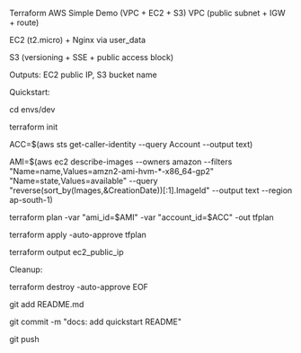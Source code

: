 


Terraform AWS Simple Demo (VPC + EC2 + S3)
VPC (public subnet + IGW + route)

EC2 (t2.micro) + Nginx via user_data

S3 (versioning + SSE + public access block)

Outputs: EC2 public IP, S3 bucket name

Quickstart:

cd envs/dev

terraform init

ACC=$(aws sts get-caller-identity --query Account --output text)

AMI=$(aws ec2 describe-images --owners amazon --filters "Name=name,Values=amzn2-ami-hvm-*-x86_64-gp2" "Name=state,Values=available" --query "reverse(sort_by(Images,&CreationDate))[:1].ImageId" --output text --region ap-south-1)

terraform plan -var "ami_id=$AMI" -var "account_id=$ACC" -out tfplan

terraform apply -auto-approve tfplan

terraform output ec2_public_ip

Cleanup:

terraform destroy -auto-approve
EOF

git add README.md

git commit -m "docs: add quickstart README"

git push
